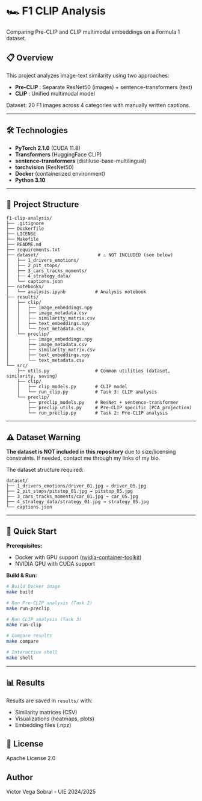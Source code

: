 # 🏎️ F1 CLIP Analysis

Comparing Pre-CLIP and CLIP multimodal embeddings on a Formula 1 dataset.

## 📋 Overview

This project analyzes image-text similarity using two approaches:

- **Pre-CLIP** : Separate ResNet50 (images) + sentence-transformers (text)
- **CLIP** : Unified multimodal model

Dataset: 20 F1 images across 4 categories with manually written captions.

---

## 🛠️ Technologies

- **PyTorch 2.1.0** (CUDA 11.8)
- **Transformers** (HuggingFace CLIP)
- **sentence-transformers** (distiluse-base-multilingual)
- **torchvision** (ResNet50)
- **Docker** (containerized environment)
- **Python 3.10**

---

## 📁 Project Structure

```
f1-clip-analysis/
├── .gitignore
├── Dockerfile
├── LICENSE
├── Makefile
├── README.md
├── requirements.txt
├── dataset/                      # ⚠️ NOT INCLUDED (see below)
│   ├── 1_drivers_emotions/
│   ├── 2_pit_stops/
│   ├── 3_cars_tracks_moments/
│   ├── 4_strategy_data/
│   └── captions.json
├── notebooks/
│   └── analysis.ipynb           # Analysis notebook
├── results/
│   ├── clip/
│   │   ├── image_embeddings.npy
│   │   ├── image_metadata.csv
│   │   ├── similarity_matrix.csv
│   │   ├── text_embeddings.npy
│   │   └── text_metadata.csv
│   └── preclip/
│       ├── image_embeddings.npy
│       ├── image_metadata.csv
│       ├── similarity_matrix.csv
│       ├── text_embeddings.npy
│       └── text_metadata.csv
└── src/
    ├── utils.py                 # Common utilities (dataset, similarity, saving)
    ├── clip/
    │   ├── clip_models.py       # CLIP model
    │   └── run_clip.py          # Task 3: CLIP analysis
    └── preclip/
        ├── preclip_models.py    # ResNet + sentence-transformer
        ├── preclip_utils.py     # Pre-CLIP specific (PCA projection)
        └── run_preclip.py       # Task 2: Pre-CLIP analysis
```

---

## ⚠️ Dataset Warning

**The dataset is NOT included in this repository** due to size/licensing constraints.
If needed, contact me through my links of my bio.

The dataset structure required:

```
dataset/
├── 1_drivers_emotions/driver_01.jpg → driver_05.jpg
├── 2_pit_stops/pitstop_01.jpg → pitstop_05.jpg
├── 3_cars_tracks_moments/car_01.jpg → car_05.jpg
├── 4_strategy_data/strategy_01.jpg → strategy_05.jpg
└── captions.json
```

---

## 🚀 Quick Start

**Prerequisites:**

- Docker with GPU support ([nvidia-container-toolkit](https://docs.nvidia.com/datacenter/cloud-native/container-toolkit/install-guide.html))
- NVIDIA GPU with CUDA support

**Build & Run:**

```bash
# Build Docker image
make build

# Run Pre-CLIP analysis (Task 2)
make run-preclip

# Run CLIP analysis (Task 3)
make run-clip

# Compare results
make compare

# Interactive shell
make shell
```

---

## 📊 Results

Results are saved in `results/` with:

- Similarity matrices (CSV)
- Visualizations (heatmaps, plots)
- Embedding files (.npz)

## 📝 License

Apache License 2.0

## Author

Víctor Vega Sobral - UIE 2024/2025
